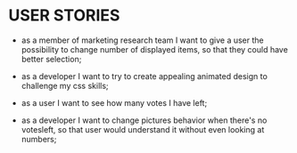 # USER STORIES

- as a member of marketing research team I want to give a user the possibility to change number of displayed items, so that they could have better selection;

- as a developer I want to try to create appealing animated design to challenge my css skills;

- as a user I want to see how many votes I have left;

- as a developer I want to change pictures behavior when there's no votesleft, so that user would understand it without even looking at numbers;
